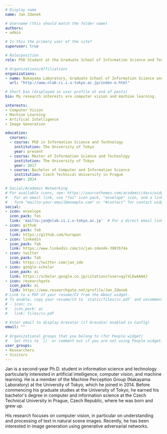```yaml
---
# Display name
name: Jan Zdenek

# Username (this should match the folder name)
authors:
- admin

# Is this the primary user of the site?
superuser: true

# Role/position
role: PhD Student at the Graduate School of Information Science and Technology, the University of Tokyo

# Organizations/Affiliations
organizations:
- name: Nakayama Laboratory, Graduate School of Information Science and Technology, the University of Tokyo
  url: "http://www.nlab.ci.i.u-tokyo.ac.jp/index-e.html"

# Short bio (displayed in user profile at end of posts)
bio: My research interests are computer vision and machine learning.

interests:
- Computer Vision
- Machine Learning
- Artifical Intelligence
- Image Generation

education:
  courses:
  - course: PhD in Information Science and Technology
    institution: The University of Tokyo
    year: present
  - course: Master of Information Science and Technology
    institution: The University of Tokyo
    year: 2017
  - course: Bachelor of Computer and Information Science
    institution: Czech Technical University in Prague
    year: 2014

# Social/Academic Networking
# For available icons, see: https://sourcethemes.com/academic/docs/widgets/#icons
#   For an email link, use "fas" icon pack, "envelope" icon, and a link in the
#   form "mailto:your-email@example.com" or "#contact" for contact widget.
social:
- icon: envelope
  icon_pack: fas
  link: 'mailto:jan@nlab.ci.i.u-tokyo.ac.jp'  # For a direct email link, use "mailto:test@example.org".
- icon: github
  icon_pack: fab
  link: https://github.com/kurapan
- icon: linkedin
  icon_pack: fab
  link: https://www.linkedin.com/in/jan-zdeněk-3907b74a
- icon: twitter
  icon_pack: fab
  link: https://twitter.com/jan_zde
- icon: google-scholar
  icon_pack: ai
  link: https://scholar.google.co.jp/citations?user=qylVL6wAAAAJ
- icon: researchgate
  icon_pack: ai
  link: https://www.researchgate.net/profile/Jan_Zdenek
# Link to a PDF of your resume/CV from the About widget.
# To enable, copy your resume/CV to `static/files/cv.pdf` and uncomment the lines below.  
# - icon: cv
#   icon_pack: ai
#   link: files/cv.pdf

# Enter email to display Gravatar (if Gravatar enabled in Config)
email: ""
  
# Organizational groups that you belong to (for People widget)
#   Set this to `[]` or comment out if you are not using People widget.  
user_groups:
- Researchers
- Visitors
---
```



Jan is a second-year Ph.D. student in information science and technology particularly interested in artificial intelligence, computer vision, and machine learning. He is a member of the Machine Perception Group (Nakayama Laboratory) at the University of Tokyo, which he joined in 2014. Before commencing his graduate studies at the University of Tokyo, he earned his bachelor's degree in computer and information science at the Czech Technical University in Prague, Czech Republic, where he was born and grew up.

His research focuses on computer vision, in particular on understanding and processing of text in natural scene images. Recently, he has been interested in image generation using generative adversarial networks.

